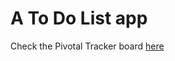 # A To Do List app

Check the Pivotal Tracker board [here](https://www.pivotaltracker.com/n/projects/1790653)

